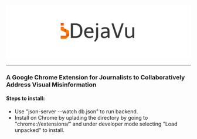 <p align="center">
<img src="icons/dejavu_small.png"
     alt="DejaVu"/>
</p>
<hr>

### A Google Chrome Extension for Journalists to Collaboratively Address Visual Misinformation

#### Steps to install:
* Use "json-server --watch db.json" to run backend.
* Install on Chrome by uplading the directory by going to "chrome://extensions/" and under developer mode selecting "Load unpacked" to install.
